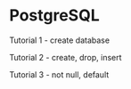 # PostgreSQL
Tutorial 1 - create database

Tutorial 2 - create, drop, insert

Tutorial 3 - not null, default
